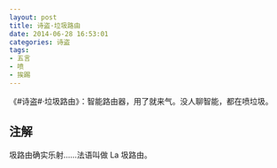 ```yaml
---
layout: post
title: 诗盗·垃圾路由
date: 2014-06-28 16:53:01
categories: 诗盗
tags:
- 五言
- 喷
- 挨踢
---
```

《#诗盗#·垃圾路由》：智能路由器，用了就来气。没人聊智能，都在喷垃圾。

## 注解
圾路由确实乐射……法语叫做 La 圾路由。
